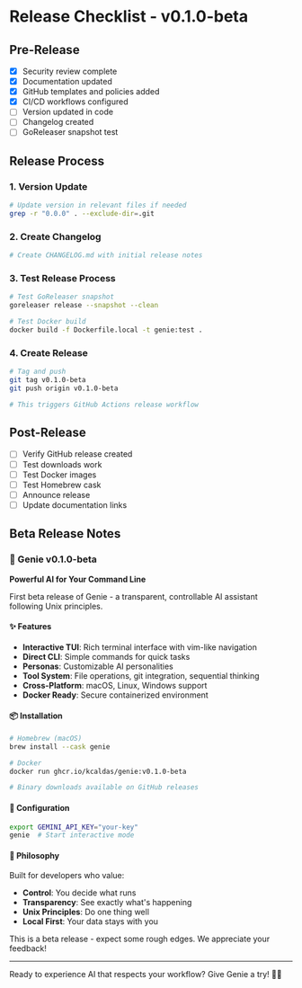 # Release Checklist - v0.1.0-beta

## Pre-Release

- [x] Security review complete
- [x] Documentation updated
- [x] GitHub templates and policies added
- [x] CI/CD workflows configured
- [ ] Version updated in code
- [ ] Changelog created
- [ ] GoReleaser snapshot test

## Release Process

### 1. Version Update
```bash
# Update version in relevant files if needed
grep -r "0.0.0" . --exclude-dir=.git
```

### 2. Create Changelog
```bash
# Create CHANGELOG.md with initial release notes
```

### 3. Test Release Process
```bash
# Test GoReleaser snapshot
goreleaser release --snapshot --clean

# Test Docker build
docker build -f Dockerfile.local -t genie:test .
```

### 4. Create Release
```bash
# Tag and push
git tag v0.1.0-beta
git push origin v0.1.0-beta

# This triggers GitHub Actions release workflow
```

## Post-Release

- [ ] Verify GitHub release created
- [ ] Test downloads work
- [ ] Test Docker images
- [ ] Test Homebrew cask
- [ ] Announce release
- [ ] Update documentation links

## Beta Release Notes

### 🎉 Genie v0.1.0-beta

**Powerful AI for Your Command Line**

First beta release of Genie - a transparent, controllable AI assistant following Unix principles.

#### ✨ Features
- **Interactive TUI**: Rich terminal interface with vim-like navigation
- **Direct CLI**: Simple commands for quick tasks
- **Personas**: Customizable AI personalities
- **Tool System**: File operations, git integration, sequential thinking
- **Cross-Platform**: macOS, Linux, Windows support
- **Docker Ready**: Secure containerized environment

#### 📦 Installation
```bash
# Homebrew (macOS)
brew install --cask genie

# Docker
docker run ghcr.io/kcaldas/genie:v0.1.0-beta

# Binary downloads available on GitHub releases
```

#### 🔧 Configuration
```bash
export GEMINI_API_KEY="your-key"
genie  # Start interactive mode
```

#### 🎯 Philosophy
Built for developers who value:
- **Control**: You decide what runs
- **Transparency**: See exactly what's happening
- **Unix Principles**: Do one thing well
- **Local First**: Your data stays with you

This is a beta release - expect some rough edges. We appreciate your feedback!

---

Ready to experience AI that respects your workflow? Give Genie a try! 🧞‍♂️